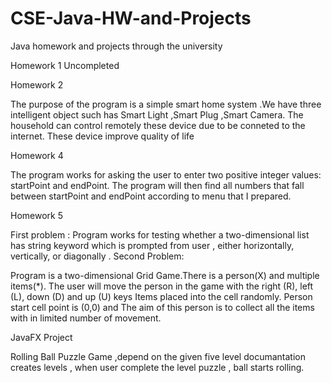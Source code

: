 # CSE-Java-HW-and-Projects
Java homework and projects through the university

Homework 1
Uncompleted

Homework 2 

The purpose of the program is a simple smart home system .We have three intelligent object such has Smart Light ,Smart Plug ,Smart Camera.
The household can control remotely these device due to be conneted to the internet. These device improve quality of life

Homework 4

The program works for asking the user to enter two positive integer values: startPoint and endPoint. 
The program will then find all numbers that fall between startPoint and  endPoint according to menu that I  prepared.
 
 Homework 5
 
 First problem :
Program works for testing whether a two-dimensional list has string keyword which is prompted from user , either horizontally, vertically, or diagonally .
  Second Problem:
  
  Program is a two-dimensional Grid Game.There is a person(X) and multiple items(*). 
The user will move the person in the game with the right (R), left (L), down (D) and up (U) keys
Items placed into the cell randomly. Person start cell point is (0,0) and The aim of this person is to collect all the items with in limited number of movement. 

JavaFX Project 

Rolling Ball Puzzle Game ,depend on the given five level documantation creates levels , when user complete the level puzzle , ball starts rolling.
